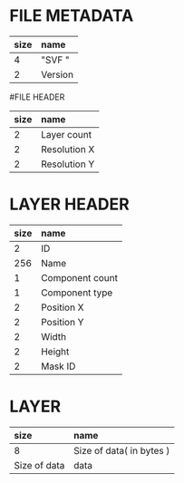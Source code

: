 # FILE METADATA
size|name  
:---|:---
  4 | "SVF "
  2 | Version
#FILE HEADER

size|name
:---|:---
  2 | Layer count
  2 | Resolution X
  2 | Resolution Y
  
# LAYER HEADER

size|name
:---|:---
  2 | ID
256 | Name
  1 | Component count
  1 | Component type
  2 | Position X
  2 | Position Y
  2 | Width
  2 | Height
  2 | Mask ID
  
# LAYER

size|name
:---|:---
  8            | Size of data( in bytes )
  Size of data | data 
